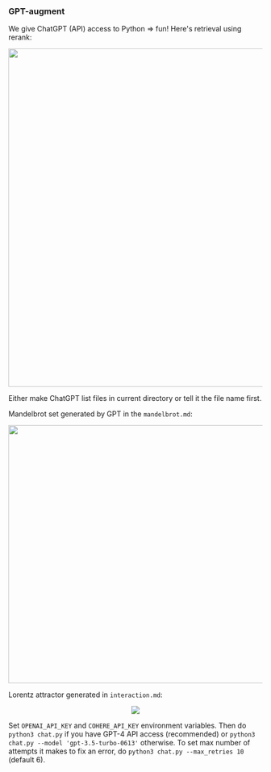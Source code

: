 ### GPT-augment

We give ChatGPT (API) access to Python => fun! Here's retrieval using rerank:

<div align='center'>
  <img width="671" src="https://github.com/okarthikb/GPT-augment/assets/86470305/4c866a95-fbb2-4fb7-b604-9afc6131c6ee">
</div>

Either make ChatGPT list files in current directory or tell it the file name first.

Mandelbrot set generated by GPT in the `mandelbrot.md`:

<div align='center'>
  <img src='https://github.com/okarthikb/GPT-augment/assets/86470305/5a607034-e9fc-445f-8934-6ef1a6a7b16a' height=512 width=512/>
</div>

Lorentz attractor generated in `interaction.md`:

<div align='center'>
  <img src='https://github.com/okarthikb/GPT-augment/assets/86470305/1f1606de-594c-4e98-80c2-4cc1954280f0'/>
</div>

Set `OPENAI_API_KEY` and `COHERE_API_KEY` environment variables. Then do `python3 chat.py` if you have GPT-4 API access (recommended) or `python3 chat.py --model 'gpt-3.5-turbo-0613'` otherwise. To set max number of attempts it makes to fix an error, do `python3 chat.py --max_retries 10` (default 6).
